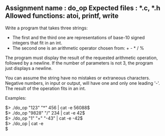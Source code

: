 Assignment name  : do_op
Expected files   : *.c, *.h
Allowed functions: atoi, printf, write
--------------------------------------------------------------------------------

Write a program that takes three strings:
- The first and the third one are representations of base-10 signed integers
  that fit in an int.
- The second one is an arithmetic operator chosen from: + - * / %

The program must display the result of the requested arithmetic operation,
followed by a newline. If the number of parameters is not 3, the program
just displays a newline.

You can assume the string have no mistakes or extraneous characters. Negative
numbers, in input or output, will have one and only one leading '-'. The
result of the operation fits in an int.

Examples:  

$> ./do_op "123" "*" 456 | cat -e   
56088$   
$> ./do_op "9828" "/" 234 | cat -e   
42$   
$> ./do_op "1" "+" "-43" | cat -e   
-42$   
$> ./do_op | cat -e  
$
